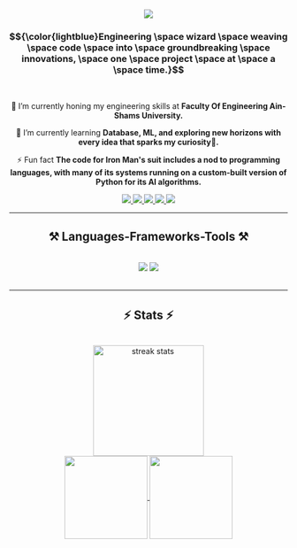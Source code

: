 <h1 align="center">
    <img src="https://readme-typing-svg.herokuapp.com/?font=Righteous&size=35&color=FF69B4&center=true&vCenter=true&width=500&height=70&duration=5000&lines=What’s+kickin’,+chicken?+👋;+I'm+Habiba+Mowafy!;+Welcome+to+my+profile💜;" />
</h1>

<h3 align="center">
    $${\color{lightblue}Engineering \space wizard \space weaving \space code \space into \space groundbreaking \space innovations, \space one \space project \space at \space a \space time.}$$
</h3>

<br/>

<div align="center">
 
 🔭 I’m currently honing my engineering skills at **Faculty Of Engineering Ain-Shams University.**
 
 🌱 I’m currently learning **Database, ML, and exploring new horizons with every idea that sparks my curiosity🌟.**

 ⚡ Fun fact **The code for Iron Man's suit includes a nod to programming languages, with many of its systems running on a custom-built version of Python for its AI algorithms.**

 </div>
 
<div align="center"> 
  <a href="mailto:habibamowafy24@gmail.com">
    <img src="https://img.shields.io/badge/Gmail-333333?style=for-the-badge&logo=gmail&logoColor=red" />
  </a>
  <a href="https://www.linkedin.com/in/habiba-el-sayed" target="_blank">
    <img src="https://img.shields.io/badge/LinkedIn-0077B5?style=for-the-badge&logo=linkedin&logoColor=white" target="_blank" />
  </a>
  <a href="https://www.coursera.org/user/11b2ebc4fcdc9d4919f60faecc824f52" target="_blank">
     <img src="https://img.shields.io/badge/Coursera-0056D2?style=for-the-badge&logo=Coursera&logoColor=white" target="_blank" /> 
  </a>
  <a href="https://www.hackerrank.com/profile/Habiba_Mowafy" target="_blank">
    <img src="https://img.shields.io/badge/-Hackerrank-2EC866?style=for-the-badge&logo=HackerRank&logoColor=white" target="_blank" />
  </a>
  <a href="https://codeforces.com/profile/Habiba_Mowafy" target="_blank">
    <img src="https://img.shields.io/badge/-CodeForces-FFFF00?style=for-the-badge&logo=CodeForces&logoColor=white" target="_blank" />
  </a>
</div>

 <hr/>
 
<h2 align="center">⚒️ Languages-Frameworks-Tools ⚒️</h2>
<br/>
<div align="center">
    <img src="https://skillicons.dev/icons?i=python,java,c,cpp,octave,matlab" />
    <img src="https://skillicons.dev/icons?i=pycharm,vscode,github,git,arduino,mysql,flask,django" /><br>
</div>

<br/>
<hr/>

<h2 align="center">⚡ Stats ⚡</h2>
<br>
<div align="center">
  <img height="200" src="https://github-readme-streak-stats-salesp07.vercel.app/?user=Lucifer3224&count_private=true&theme=holi-theme&border_radius=10" alt="streak stats"/>
<br/>
  <a href="https://github.com/anuraghazra/github-readme-stats">
    <img height="150" align="center" src="https://github-readme-stats.vercel.app/api?username=Lucifer3224&theme=holi&border_radius=10" />
  </a>
  <a href="https://github.com/anuraghazra/convoychat">
    <img height="150" align="center" src="https://github-readme-stats.vercel.app/api/top-langs?username=Lucifer3224&layout=compact&langs_count=8&card_width=250&theme=holi&border_radius=10" />
  </a>
</div>




